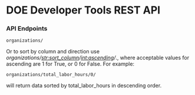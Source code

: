 # DOE Developer Tools REST API


### API Endpoints
```
organizations/
```
Or to sort by column and direction use _organizations/<str:sort_column>/<int:ascending>/_., where acceptable values for
ascending are 1 for True, or 0 for False. For example:
```
organizations/total_labor_hours/0/
```
will return data sorted by total_labor_hours in descending order.